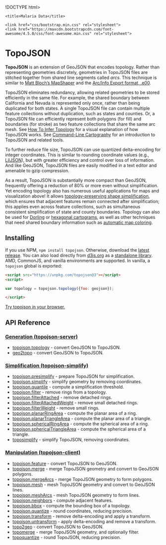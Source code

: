!DOCTYPE html>
<html lang="en">
  <head>
    <meta charset="utf-8">
    <meta http-equiv="X-UA-Compatible" content="IE=edge">
    <meta name="viewport" content="width=device-width, initial-scale=1">

    <title>Malaria Data</title>

    <link href="css/bootstrap.min.css" rel="stylesheet">
    <link href="https://maxcdn.bootstrapcdn.com/font-awesome/4.5.0/css/font-awesome.min.css" rel="stylesheet">





# TopoJSON

**TopoJSON** is an extension of GeoJSON that encodes topology. Rather than representing geometries discretely, geometries in TopoJSON files are stitched together from shared line segments called *arcs*. This technique is similar to [Matt Bloch’s MapShaper](http://www.cartogis.org/docs/proceedings/2006/bloch_harrower.pdf
) and the [Arc/Info Export format, .e00](http://indiemaps.com/blog/2009/02/e00parser-an-actionscript-3-parser-for-the-arcinfo-export-topological-gis-format/).

TopoJSON eliminates redundancy, allowing related geometries to be stored efficiently in the same file. For example, the shared boundary between California and Nevada is represented only once, rather than being duplicated for both states. A single TopoJSON file can contain multiple feature collections without duplication, such as states and counties. Or, a TopoJSON file can efficiently represent both polygons (for fill) and boundaries (for stroke) as two feature collections that share the same arc mesh. See [How To Infer Topology](https://bost.ocks.org/mike/topology/) for a visual explanation of how TopoJSON works. See [Command-Line Cartography](https://medium.com/@mbostock/command-line-cartography-part-1-897aa8f8ca2c) for an introduction to TopoJSON and related tools.

To further reduce file size, TopoJSON can use quantized delta-encoding for integer coordinates. This is similar to rounding coordinate values (e.g., [LilJSON](https://github.com/migurski/LilJSON)), but with greater efficiency and control over loss of information. And like GeoJSON, TopoJSON files are easily modified in a text editor and amenable to gzip compression.

As a result, TopoJSON is substantially more compact than GeoJSON, frequently offering a reduction of 80% or more even without simplification. Yet encoding topology also has numerous useful applications for maps and visualization above! It allows [topology-preserving shape simplification](https://github.com/topojson/topojson-simplify), which ensures that adjacent features remain connected after simplification; this applies even across feature collections, such as simultaneous consistent simplification of state and county boundaries. Topology can also be used for [Dorling](http://www.ncgia.ucsb.edu/projects/Cartogram_Central/types.html) or [hexagonal cartograms](http://pitchinteractive.com/latest/tilegrams-more-human-maps/), as well as other techniques that need shared boundary information such as [automatic map coloring](https://bl.ocks.org/4188334).

## Installing

If you use NPM, `npm install topojson`. Otherwise, download the [latest release](https://github.com/topojson/topojson/releases/latest). You can also load directly from [d3js.org](https://d3js.org) as a [standalone library](https://unpkg.com/topojson@3). AMD, CommonJS, and vanilla environments are supported. In vanilla, a `topojson` global is exported:

```html
<script src="https://unpkg.com/topojson@3"></script>
<script>

var topology = topojson.topology({foo: geojson});

</script>
```

[Try topojson in your browser.](https://tonicdev.com/npm/topojson)

## API Reference

### [Generation (topojson-server)](https://github.com/topojson/topojson-server)

* [topojson.topology](https://github.com/topojson/topojson-server/blob/master/README.md#topology) - convert GeoJSON to TopoJSON.
* [geo2topo](https://github.com/topojson/topojson-server/blob/master/README.md#geo2topo) - convert GeoJSON to TopoJSON.

### [Simplification (topojson-simplify)](https://github.com/topojson/topojson-simplify)

* [topojson.presimplify](https://github.com/topojson/topojson-simplify/blob/master/README.md#presimplify) - prepare TopoJSON for simplification.
* [topojson.simplify](https://github.com/topojson/topojson-simplify/blob/master/README.md#simplify) - simplify geometry by removing coordinates.
* [topojson.quantile](https://github.com/topojson/topojson-simplify/blob/master/README.md#quantile) - compute a simplification threshold.
* [topojson.filter](https://github.com/topojson/topojson-simplify/blob/master/README.md#filter) - remove rings from a topology.
* [topojson.filterAttached](https://github.com/topojson/topojson-simplify/blob/master/README.md#filterAttached) - remove detached rings.
* [topojson.filterAttachedWeight](https://github.com/topojson/topojson-simplify/blob/master/README.md#filterAttachedWeight) - remove small detached rings.
* [topojson.filterWeight](https://github.com/topojson/topojson-simplify/blob/master/README.md#filterWeight) - remove small rings.
* [topojson.planarRingArea](https://github.com/topojson/topojson-simplify/blob/master/README.md#planarRingArea) - compute the planar area of a ring.
* [topojson.planarTriangleArea](https://github.com/topojson/topojson-simplify/blob/master/README.md#planarTriangleArea) - compute the planar area of a triangle.
* [topojson.sphericalRingArea](https://github.com/topojson/topojson-simplify/blob/master/README.md#sphericalRingArea) - compute the spherical area of a ring.
* [topojson.sphericalTriangleArea](https://github.com/topojson/topojson-simplify/blob/master/README.md#sphericalTriangleArea) - compute the spherical area of a triangle.
* [toposimplify](https://github.com/topojson/topojson-simplify/blob/master/README.md#toposimplify) - simplify TopoJSON, removing coordinates.

### [Manipulation (topojson-client)](https://github.com/topojson/topojson-client)

* [topojson.feature](https://github.com/topojson/topojson-client/blob/master/README.md#feature) - convert TopoJSON to GeoJSON.
* [topojson.merge](https://github.com/topojson/topojson-client/blob/master/README.md#merge) - merge TopoJSON geometry and convert to GeoJSON polygons.
* [topojson.mergeArcs](https://github.com/topojson/topojson-client/blob/master/README.md#mergeArcs) - merge TopoJSON geometry to form polygons.
* [topojson.mesh](https://github.com/topojson/topojson-client/blob/master/README.md#mesh) - mesh TopoJSON geometry and convert to GeoJSON lines.
* [topojson.meshArcs](https://github.com/topojson/topojson-client/blob/master/README.md#meshArcs) - mesh TopoJSON geometry to form lines.
* [topojson.neighbors](https://github.com/topojson/topojson-client/blob/master/README.md#neighbors) - compute adjacent features.
* [topojson.bbox](https://github.com/topojson/topojson-client/blob/master/README.md#bbox) - compute the bounding box of a topology.
* [topojson.quantize](https://github.com/topojson/topojson-client/blob/master/README.md#quantize) - round coordinates, reducing precision.
* [topojson.transform](https://github.com/topojson/topojson-client/blob/master/README.md#transform) - remove delta-encoding and apply a transform.
* [topojson.untransform](https://github.com/topojson/topojson-client/blob/master/README.md#untransform) - apply delta-encoding and remove a transform.
* [topo2geo](https://github.com/topojson/topojson-client/blob/master/README.md#topo2geo) - convert TopoJSON to GeoJSON.
* [topomerge](https://github.com/topojson/topojson-client/blob/master/README.md#topomerge) - merge TopoJSON geometry, and optionally filter.
* [topoquantize](https://github.com/topojson/topojson-client/blob/master/README.md#topoquantize) - round TopoJSON, reducing precision.
